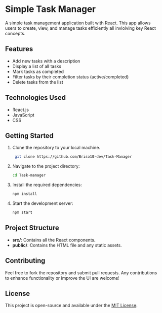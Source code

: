 # Simple Task Manager

A simple task management application built with React. This app allows users to create, view, and manage tasks efficiently all invlolving key React concepts.

## Features

- Add new tasks with a description
- Display a list of all tasks
- Mark tasks as completed
- Filter tasks by their completion status (active/completed)
- Delete tasks from the list

## Technologies Used

- React.js
- JavaScript
- CSS

## Getting Started

1. Clone the repository to your local machine.
    ```bash
     git clone https://github.com/Briso10-dev/Task-Manager
    ```
2. Navigate to the project directory:
    ```bash
    cd Task-manager
    ```
3. Install the required dependencies:
    ```bash
    npm install
    ```
4. Start the development server:
    ```bash
    npm start
    ```

## Project Structure

- **src/**: Contains all the React components.
- **public/**: Contains the HTML file and any static assets.

<!-- ![Task Manager Screenshot](path/to/your/image.png) -->

## Contributing

Feel free to fork the repository and submit pull requests. Any contributions to enhance functionality or improve the UI are welcome!

## License

This project is open-source and available under the [MIT License](LICENSE).